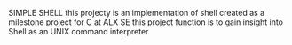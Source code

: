SIMPLE SHELL
 this projecty  is an implementation of shell created as a milestone project for C at ALX SE this project function is to gain insight into Shell as an UNIX command interpreter
